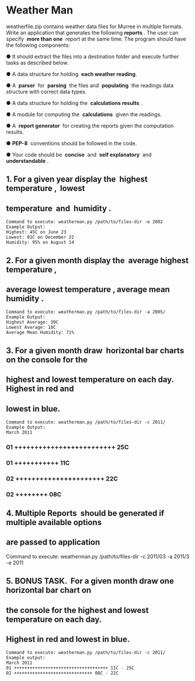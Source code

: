 ﻿# Weather Man

weatherfile.zip contains weather data files for Murree in multiple formats. Write an application that
generates the following ​ **reports** ​. The user can specify ​ **more than one** ​ report at the same time.
The program should have the following components:

● It should extract the files into a destination folder and execute further tasks as described below.

● A data structure for holding ​ **each weather reading** ​.

● A ​ **parser** ​ for ​ **parsing** ​ the files and ​ **populating** ​ the readings data structure with correct data types.

● A data structure for holding the ​ **calculations results** ​.

● A module for computing the ​ **calculations** ​ given the readings.

● A ​ **report generator** ​ for creating the reports given the computation results.

● **PEP-8** ​ conventions should be followed in the code.

● Your code should be ​ **concise** ​ and ​ **self explanatory** ​ and ​ **understandable** ​.


## 1. For a given year display the ​ highest temperature ​, ​ lowest

## temperature ​ and ​ humidity ​.

```
Command to execute:​ weatherman.py /path/to/files-dir -e 2002
Example Output:
Highest: 45C on June 23
Lowest: 01C on December 22
Humidity: 95% on August 14
```
## 2. For a given month display the ​ average highest temperature ​,

## average lowest temperature ​,​ average mean humidity ​.

```
Command to execute:​ weatherman.py /path/to/files-dir -a 2005/
Example Output:
Highest Average: 39C
Lowest Average: 18C
Average Mean Humidity: 71%
```

## 3. For a given month draw ​ horizontal bar charts ​ on the console for the

## highest and lowest temperature on each day. ​ Highest in red and

## lowest in blue.

```
Command to execute:​ weatherman.py /path/to/files-dir -c 2011/
Example Output:
March 2011
```
### 01 +++++++++++++++++++++++++ 25C

### 01 +++++++++++ 11C

### 02 ++++++++++++++++++++++ 22C

### 02 ++++++++ 08C

## 4. Multiple Reports ​ should be generated if multiple available options

## are passed to application

Command to execute:​ weatherman.py /path/to/files-dir -c 2011/03 -a 2011/3 -e
2011

## 5. BONUS TASK. ​ For a given month draw one horizontal bar chart on

## the console for the highest and lowest temperature on each day.

## Highest in red and lowest in blue.

```
Command to execute:​ weatherman.py /path/to/files-dir -c 2011/
Example output:
March 2011
01 ++++++++++++++++++++++++++++++++++++ 11C - 25C
02 ++++++++++++++++++++++++++++++ 08C - 22C
```

